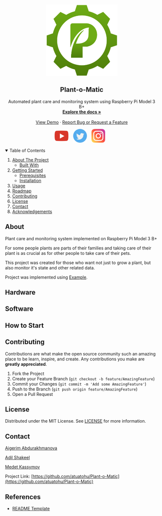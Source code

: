 <!-- PROJECT LOGO -->
<br />
<p align="center">
  <a href="https://github.com/atuatohu/Plant-o-Matic">
    <img src="https://github.com/atuatohu/Plant-o-Matic/blob/main/Materials/product_logo.PNG" alt="Logo" width="235" height="235">
  </a>

  <h2 align="center">Plant-o-Matic</h2>

  <p align="center">
    Automated plant care and monitoring system using Raspberry Pi Model 3 B+
    <br />
    <a href="https://github.com/atuatohu/Plant-o-Matic"><strong>Explore the docs »</strong></a>
    <br />
    <br />
    <a href="https://github.com/atuatohu/Plant-o-Matic">View Demo</a>
    ·
    <a href="https://github.com/atuatohu/Plant-o-Matic/issues">Report Bug or Request a Feature</a>
  </p>
  <p align="center">
    <img src="https://github.com/atuatohu/Plant-o-Matic/blob/main/Materials/svg_logos/YouTube.svg" width="45">&nbsp;&nbsp;&nbsp;
    <img src="https://github.com/atuatohu/Plant-o-Matic/blob/main/Materials/svg_logos/Twitter.svg" width="45">&nbsp;&nbsp;&nbsp;
    <img src="https://github.com/atuatohu/Plant-o-Matic/blob/main/Materials/svg_logos/Instagram.svg" width="45">&nbsp;&nbsp;&nbsp;
  </p>
</p>

<!-- TABLE OF CONTENTS -->
<details open="open">
  <summary>Table of Contents</summary>
  <ol>
    <li>
      <a href="#about-the-project">About The Project</a>
      <ul>
        <li><a href="#built-with">Built With</a></li>
      </ul>
    </li>
    <li>
      <a href="#getting-started">Getting Started</a>
      <ul>
        <li><a href="#prerequisites">Prerequisites</a></li>
        <li><a href="#installation">Installation</a></li>
      </ul>
    </li>
    <li><a href="#usage">Usage</a></li>
    <li><a href="#roadmap">Roadmap</a></li>
    <li><a href="#contributing">Contributing</a></li>
    <li><a href="#license">License</a></li>
    <li><a href="#contact">Contact</a></li>
    <li><a href="#acknowledgements">Acknowledgements</a></li>
  </ol>
</details>

## About

Plant care and monitoring system implemented on Raspberry Pi Model 3 B+

For some people plants are parts of their families and taking care of their plant is as crucial as for other people to take care of their pets.

This project was created for those who want not just to grow a plant, but also monitor it's state and other related data.

Project was implemented using [Example](https://www.google.com/maps).

## Hardware

## Software

## How to Start

<!-- CONTRIBUTING -->
## Contributing

Contributions are what make the open source community such an amazing place to be learn, inspire, and create. Any contributions you make are **greatly appreciated**.

1. Fork the Project
2. Create your Feature Branch (`git checkout -b feature/AmazingFeature`)
3. Commit your Changes (`git commit -m 'Add some AmazingFeature'`)
4. Push to the Branch (`git push origin feature/AmazingFeature`)
5. Open a Pull Request

<!-- LICENSE -->
## License

Distributed under the MIT License. See [LICENSE](https://github.com/atuatohu/Plant-o-Matic/blob/main/LICENSE) for more information.

<!-- CONTACT -->
## Contact

[Aigerim Abdurakhmanova](https://github.com/Aigerim98)

[Adil Shakeel](https://github.com/2624480S)

[Medet Kassymov](https://github.com/atuatohu)


Project Link: [https://github.com/atuatohu/Plant-o-Matic](https://github.com/atuatohu/Plant-o-Matic)

<!-- ACKNOWLEDGEMENTS -->
## References
* [README Template](https://github.com/othneildrew/Best-README-Template) 

